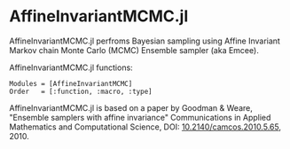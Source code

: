 # AffineInvariantMCMC.jl

AffineInvariantMCMC.jl perfroms Bayesian sampling using Affine Invariant Markov chain Monte Carlo (MCMC) Ensemble sampler (aka Emcee).

AffineInvariantMCMC.jl functions:

```@autodocs
Modules = [AffineInvariantMCMC]
Order   = [:function, :macro, :type]
```

AffineInvariantMCMC.jl is based on a paper by Goodman & Weare, "Ensemble samplers with affine invariance" Communications in Applied Mathematics and Computational Science, DOI: [10.2140/camcos.2010.5.65](http://dx.doi.org/10.2140/camcos.2010.5.65), 2010.